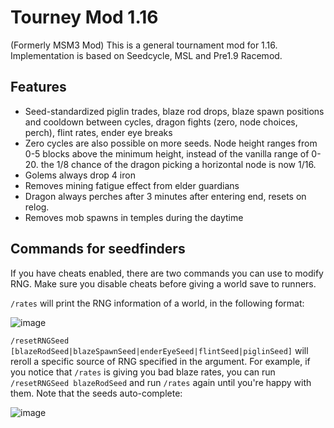 # Tourney Mod 1.16
(Formerly MSM3 Mod) This is a general tournament mod for 1.16. Implementation is based on Seedcycle, MSL and Pre1.9 Racemod.

## Features

- Seed-standardized piglin trades, blaze rod drops, blaze spawn positions and cooldown between cycles, dragon fights (zero, node choices, perch), flint rates, ender eye breaks
- Zero cycles are also possible on more seeds. Node height ranges from 0-5 blocks above the minimum height, instead of the vanilla range of 0-20. the 1/8 chance of the dragon picking a horizontal node is now 1/16.
- Golems always drop 4 iron
- Removes mining fatigue effect from elder guardians
- Dragon always perches after 3 minutes after entering end, resets on relog.
- Removes mob spawns in temples during the daytime 


## Commands for seedfinders

If you have cheats enabled, there are two commands you can use to modify RNG. Make sure you disable cheats before giving a world save to runners.

`/rates` will print the RNG information of a world, in the following format:

![image](https://github.com/pixfumy/tourneymod116/assets/95588510/b8087c69-608e-409b-935a-bcb1c99fa1b5)

`/resetRNGSeed [blazeRodSeed|blazeSpawnSeed|enderEyeSeed|flintSeed|piglinSeed]` will reroll a specific source of RNG specified in the argument. For example, if you notice that `/rates` is giving you bad blaze rates, you can run `/resetRNGSeed blazeRodSeed` and run `/rates` again until you're happy with them. Note that the seeds auto-complete:

![image](https://github.com/pixfumy/tourneymod116/assets/95588510/7560965b-4f08-49f5-bbb7-bd265abe84de)
